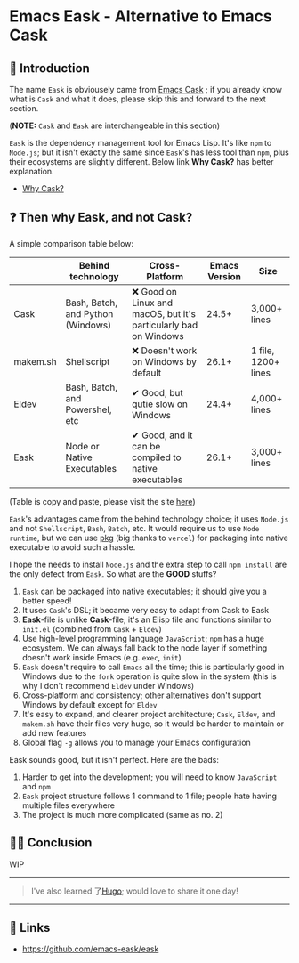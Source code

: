 # Emacs Eask - Alternative to Emacs Cask


## 🔰 Introduction

The name `Eask` is obviousely came from [Emacs Cask](https://github.com/cask/cask)
; if you already know what is `Cask` and what it does, please skip this and
forward to the next section.

(**NOTE:** `Cask` and `Eask` are interchangeable in this section)

`Eask` is the dependency management tool for Emacs Lisp. It's like `npm` to
`Node.js`; but it isn't exactly the same since `Eask`'s has less tool than `npm`,
plus their ecosystems are slightly different. Below link **Why Cask?** has better
explanation.

* [Why Cask?](https://cask.readthedocs.io/en/latest/guide/introduction.html#introduction-why-cask)

## ❓ Then why Eask, and not Cask?

A simple comparison table below:

|          | Behind technology                 | Cross-Platform                                                   | Emacs Version | Size                |
|----------|-----------------------------------|------------------------------------------------------------------|---------------|---------------------|
| Cask     | Bash, Batch, and Python (Windows) | ❌ Good on Linux and macOS, but it's particularly bad on Windows | 24.5+         | 3,000+ lines        |
| makem.sh | Shellscript                       | ❌ Doesn't work on Windows by default                            | 26.1+         | 1 file, 1200+ lines |
| Eldev    | Bash, Batch, and Powershel, etc   | ✔ Good, but qutie slow on Windows                                | 24.4+         | 4,000+ lines        |
| Eask     | Node or Native Executables        | ✔ Good, and it can be compiled to native executables             | 26.1+         | 3,000+ lines        |

(Table is copy and paste, please visit the site [here](https://emacs-eask.github.io/#-comparisons))

`Eask`'s advantages came from the behind technology choice; it uses `Node.js` and
not `Shellscript`, `Bash`, `Batch`, etc. It would require us to use `Node runtime`,
but we can use [pkg](https://www.npmjs.com/package/pkg) (big thanks to `vercel`) for
packaging into native executable to avoid such a hassle.

I hope the needs to install `Node.js` and the extra step to call `npm install`
are the only defect from `Eask`. So what are the **GOOD** stuffs?

1. `Eask` can be packaged into native executables; it should give you a better speed!
2. It uses `Cask`'s DSL; it became very easy to adapt from Cask to Eask
3. **Eask**-file is unlike **Cask**-file; it's an Elisp file and functions similar to
`init.el` (combined from `Cask` + `Eldev`)
4. Use high-level programming language `JavaScript`; `npm` has a huge ecosystem. We
can always fall back to the node layer if something doesn't work inside Emacs (e.g.
`exec`, `init`)
5. `Eask` doesn't require to call `Emacs` all the time; this is particularly good
in Windows due to the `fork` operation is quite slow in the system (this is why
I don't recommend `Eldev` under Windows)
6. Cross-platform and consistency; other alternatives don't support Windows by
default except for `Eldev`
7. It's easy to expand, and clearer project architecture; `Cask`, `Eldev`, and
`makem.sh` have their files very huge, so it would be harder to maintain or add new
features
8. Global flag `-g` allows you to manage your Emacs configuration

Eask sounds good, but it isn't perfect. Here are the bads:

1. Harder to get into the development; you will need to know `JavaScript` and `npm`
2. `Eask` project structure follows 1 command to 1 file; people hate having multiple
files everywhere
3. The project is much more complicated (same as no. 2)

## 🧙‍♂️ Conclusion

WIP

---

> I've also learned 了[Hugo](https://gohugo.io/); would love to share
it one day!

---

## 🔗 Links

* https://github.com/emacs-eask/eask

